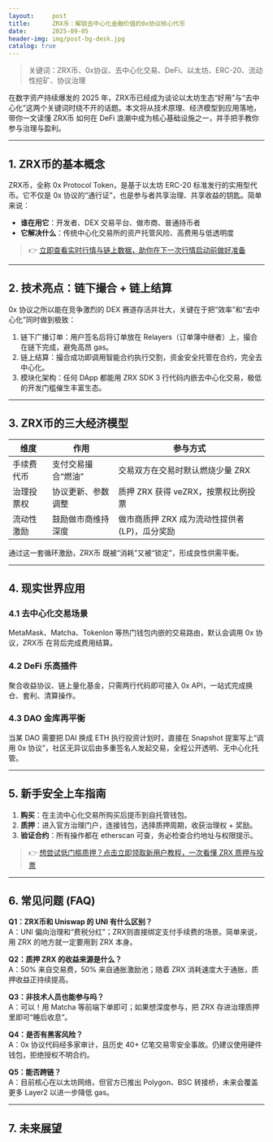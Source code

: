 ```yaml
---
layout:     post
title:      ZRX币：解锁去中心化金融价值的0x协议核心代币
date:       2025-09-05
header-img: img/post-bg-desk.jpg
catalog: true
---
```


> 关键词：ZRX币、0x协议、去中心化交易、DeFi、以太坊、ERC-20、流动性挖矿、协议治理  

在数字资产持续爆发的 2025 年，ZRX币已经成为谈论以太坊生态“好用”与“去中心化”这两个关键词时绕不开的话题。本文将从技术原理、经济模型到应用落地，带你一文读懂 ZRX币 如何在 DeFi 浪潮中成为核心基础设施之一，并手把手教你参与治理与盈利。

---

## 1. ZRX币的基本概念  
ZRX币，全称 0x Protocol Token，是基于以太坊 ERC-20 标准发行的实用型代币。它不仅是 0x 协议的“通行证”，也是参与者共享治理、共享收益的钥匙。简单来说：  
- **谁在用它**：开发者、DEX 交易平台、做市商、普通持币者  
- **它解决什么**：传统中心化交易所的资产托管风险、高费用与低透明度  

> 👉 [立即查看实时行情与链上数据，助你在下一次行情启动前做好准备](https://okxdog.com/)

---

## 2. 技术亮点：链下撮合 + 链上结算  
0x 协议之所以能在竞争激烈的 DEX 赛道存活并壮大，关键在于把“效率”和“去中心化”同时做到极致：  

1. 链下广播订单：用户签名后将订单放在 Relayers（订单簿中继者）上，撮合在链下完成，避免高昂 gas。  
2. 链上结算：撮合成功即调用智能合约执行交割，资金安全托管在合约，完全去中心化。  
3. 模块化架构：任何 DApp 都能用 ZRX SDK 3 行代码内嵌去中心化交易，极低的开发门槛催生丰富生态。  

---

## 3. ZRX币的三大经济模型  

| 维度       | 作用                          | 参与方式                                            |
|------------|-------------------------------|-----------------------------------------------------|
| 手续费代币 | 支付交易撮合“燃油”            | 交易双方在交易时默认燃烧少量 ZRX                    |
| 治理投票权 | 协议更新、参数调整             | 质押 ZRX 获得 veZRX，按票权比例投票                |
| 流动性激励 | 鼓励做市商维持深度             | 做市商质押 ZRX 成为流动性提供者 (LP)，瓜分奖励      |

通过这一套循环激励，ZRX币 既被“消耗”又被“锁定”，形成良性供需平衡。  

---

## 4. 现实世界应用  
### 4.1 去中心化交易场景  
MetaMask、Matcha、Tokenlon 等热门钱包内嵌的交易路由，默认会调用 0x 协议，ZRX币 在背后完成费用结算。  

### 4.2 DeFi 乐高插件  
聚合收益协议、链上量化基金，只需两行代码即可接入 0x API，一站式完成换仓、套利、清算操作。  

### 4.3 DAO 金库再平衡  
当某 DAO 需要把 DAI 换成 ETH 执行投资计划时，直接在 Snapshot 提案写上“调用 0x 协议”，社区无异议后由多重签名人发起交易，全程公开透明、无中心化托管。  

---

## 5. 新手安全上车指南  
1. **购买**：在主流中心化交易所购买后提币到自托管钱包。  
2. **质押**：进入官方治理门户，连接钱包，选择质押周期，收获治理权 + 奖励。  
3. **验证合约**：所有操作都在 etherscan 可查，务必检查合约地址与权限提示。  

> 👉 [想尝试低门槛质押？点击立即领取新用户教程，一次看懂 ZRX 质押与投票](https://okxdog.com/)

---

## 6. 常见问题 (FAQ)

**Q1：ZRX币和 Uniswap 的 UNI 有什么区别？**  
A：UNI 偏向治理和“费税分红”；ZRX则直接绑定支付手续费的场景。简单来说，用 ZRX 的地方就一定要用到 ZRX 本身。  

**Q2：质押 ZRX 的收益来源是什么？**  
A：50% 来自交易费，50% 来自通胀激励池；随着 ZRX 消耗速度大于通胀，质押收益正持续提高。  

**Q3：非技术人员也能参与吗？**  
A：可以！用 Matcha 等前端下单即可；如果想深度参与，把 ZRX 存进治理质押里即可“睡后收息”。  

**Q4：是否有黑客风险？**  
A：0x 协议代码经多家审计，且历史 40+ 亿笔交易零安全事故。仍建议使用硬件钱包，拒绝授权不明合约。  

**Q5：能否跨链？**  
A：目前核心在以太坊网络，但官方已推出 Polygon、BSC 转接桥，未来会覆盖更多 Layer2 以进一步降低 gas。  

---

## 7. 未来展望
